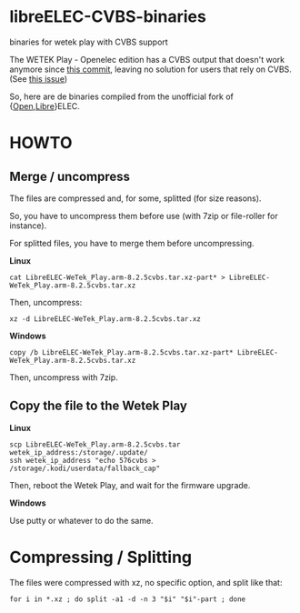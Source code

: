 # libreELEC-CVBS-binaries
binaries for wetek play with CVBS support

The WETEK Play - Openelec edition has a CVBS output that doesn't work anymore since [this commit](
https://github.com/OpenELEC/OpenELEC.tv/commit/ffe39368400fb58bb59541fc015e334e1eec3ed0), leaving no solution for users that rely on CVBS. (See [this issue](https://github.com/OpenELEC/OpenELEC.tv/issues/4502))

So, here are de binaries compiled from the unofficial fork of {[Open](https://github.com/rgenoud/OpenELEC.tv/tree/openelec-6.0-cvbs),[Libre](https://github.com/rgenoud/LibreELEC.tv/tree/libreelec-8.2.5-cvbs)}ELEC.

# HOWTO
## Merge / uncompress
The files are compressed and, for some, splitted (for size reasons).

So, you have to uncompress them before use (with 7zip or file-roller for instance).

For splitted files, you have to merge them before uncompressing.

**Linux**
```
cat LibreELEC-WeTek_Play.arm-8.2.5cvbs.tar.xz-part* > LibreELEC-WeTek_Play.arm-8.2.5cvbs.tar.xz
```
Then, uncompress:
```
xz -d LibreELEC-WeTek_Play.arm-8.2.5cvbs.tar.xz
```

**Windows**
```
copy /b LibreELEC-WeTek_Play.arm-8.2.5cvbs.tar.xz-part* LibreELEC-WeTek_Play.arm-8.2.5cvbs.tar.xz
```
Then, uncompress with 7zip.

## Copy the file to the Wetek Play
**Linux**
```
scp LibreELEC-WeTek_Play.arm-8.2.5cvbs.tar wetek_ip_address:/storage/.update/
ssh wetek_ip_address "echo 576cvbs > /storage/.kodi/userdata/fallback_cap"
```
Then, reboot the Wetek Play, and wait for the firmware upgrade.

**Windows**

Use putty or whatever to do the same.

# Compressing / Splitting
The files were compressed with xz, no specific option, and split like that:
```
for i in *.xz ; do split -a1 -d -n 3 "$i" "$i"-part ; done
```
